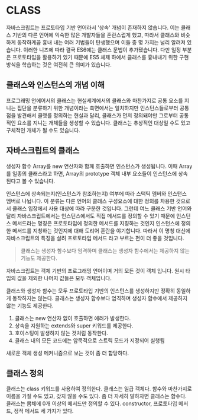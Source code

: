 # CLASS
자바스크립트는 프로토타입 기반 언어라서 '상속' 개념이 존재하지 않습니다. 이는 클래스 기반의 다른 언어에 익숙한 많은 개발자들을 혼란스럽게 했고, 따라서 클래스와 비슷하게 동작하게끔 흉내 내는 여러 기법들이 탄생했으며 이들 중 몇 가지는 널리 알려져 있습니다. 이러한 니즈에 따라 결국 ES6에는 클래스 문법이 추가됐습니다. 다만 일정 부분은 프로토타입을 활용하기 있기 때문에 ES5 체제 하에서 클래스를 흉내내기 위한 구현 방식을 학습하는 것은 여전히 큰 의미가 있습니다.

## 클래스와 인스턴스의 개념 이해
프로그래밍 언에어서의 클래스는 현실세계에서의 클래스와 마찬가지로 공통 요소를 지니는 집단을 분류하기 위한 개념이라는 측면에서는 일치하지만 인스턴스들로부터 공통점을 발견해서 클랫를 정의하는 현실과 달리, 클래스가 먼저 정의돼야만 그로부터 공통적인 요소를 지니는 개체들을 생성할 수 있습니다. 클래스는 추상적인 대상일 수도 있고 구체적인 개체가 될 수도 있습니다. 

## 자바스크립트의 클래스
생성자 함수 Array를 new 연산자와 함께 호출하면 인스턴스가 생성됩니다. 이때 Array를 일종의 클래스라고 하면, Array의 prototype 객체 내부 요소들이 인스턴스에 상속된다고 볼 수 있습니다. 

인스턴스에 상속되는지(인스턴스가 참조하는지) 여부에 따라 스택틱 멤버와 인스턴스 멤버로 나뉩니다. 이 분류는 다른 언어의 클래스 구성요소에 대한 정의를 차용한 것으로서 클래스 입장에서 사용 대상에 따라 구분한 것입니다. 그런데 여느 클래스 기반 언어와 달리 자바스크립트에서는 인스턴스에서도 직접 메서드를 정의할 수 있기 때문에 인스턴스 메서드라는 명칭은 프로토타입에 정의한 메서드를 지칭하는 것인지 인스턴스에 정의한 메서드를 지칭하는 것인지에 대해 도리어 혼란을 야기합니다. 따라서 이 명칭 대신에 자바스크립트의 특징을 살려 프로토타입 메서드 라고 부르는 편이 더 좋을 것입니다. 

> 클래스는 생성자 함수보다 엄격하며 클래스는 생성자 함수에서는 제공하지 않는 기능도 제공한다.

자바스크립트는 객체 기반의 프로그래밍 언어이며 거의 모든 것이 객체 입니다. 원시 타입의 값을 제외한 나머지 값들은 모두 객체입니다.

클래스와 생성자 함수는 모두 프로토타입 기반의 인스턴스를 생성하지만 정확히 동일하게 동작하지는 않는다. 클래스는 생성자 함수보다 엄격하며 생성자 함수에서 제공하지 않는 기능도 제공한다.
1. 클래스는 new 연산자 없이 호출하면 에러가 발생한다.
2. 상속을 지원하는 extends와 super 키워드를 제공한다.
3. 호이스팅이 발생하지 않는 것처럼 동작한다.
4. 클래스 내의 모든 코드에는 암묵적으로 스트릭 모드가 지정되어 실행됨

새로운 객체 생성 메커니즘으로 보는 것이 좀 더 합당하다.

## 클래스 정의
클래스는 class 키워드를 사용하여 정의한다. 클래스는 일급 객체다. 함수와 마찬가지로 이름을 가질 수도 있고, 갖지 않을 수도 있다.
좀 더 자세히 말하자면 클래스는 함수다. 클래스는 몸체에 0개 이상의 메서드만 정의할 수 있다. constructor, 프로토타입 메서드, 정적 메서드 세 가지가 있다.

